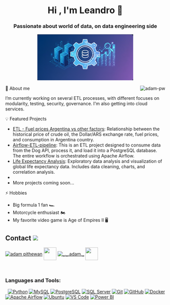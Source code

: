 <h1 align="center">Hi , I'm Leandro 👋</h1>

<h3 align="center">Passionate about world of data, on data engineering side </h3>

<p align="center">
  <img src="https://raw.githubusercontent.com/Leandro-Martinezz/Leandro-Martinezz/main/images/data-image.png" alt="Banner" width="60%">
</p>

<p><img align="right" src="https://github.com/Adam-pw/Adam-pw/blob/main/animation_500_kxa883sd.gif" alt="adam-pw" /></p>


📝 About me  

   I’m currently working on several ETL processes, with different focuses on modularity, testing, security, governance. I'm also getting into cloud services.

💡 Featured Projects  
- [ETL - Fuel prices Argentina vs other factors](https://github.com/Leandro-Martinezz/ETL-fuel-prices-and-variables-Arg): Relationship between the historical price of crude oil, the Dollar/ARS exchange rate, fuel prices, and consumption in Argentina country.
- [Airflow-ETL-pipeline](https://github.com/Leandro-Martinezz/Airflow-ETL-pipeline): This is an ETL project designed to consume data from the Dog API, process it, and load it into a PostgreSQL database. The entire workflow is orchestrated using Apache Airflow.
- [Life Expectancy Analysis](https://github.com/Leandro-Martinezz/life-expectancy-analysis): Exploratory data analysis and visualization of global life expectancy data. Includes data cleaning, charts, and correlation analysis.
- 
- More projects coming soon...

⚡ Hobbies  
- Big formula 1 fan 🏎️  
- Motorcycle enthusiast 🏍️  
- My favorite video game is Age of Empires II 🖥️

<h2> Contact <img src='https://raw.githubusercontent.com/ShahriarShafin/ShahriarShafin/main/Assets/handshake.gif' width="100px"> </h2>
<p align="left">
  <a href="https://www.linkedin.com/in/leandro-martinez-405656145/" target="_blank"><img align="center"
       src="https://raw.githubusercontent.com/rahuldkjain/github-profile-readme-generator/master/src/images/icons/Social/linked-in-alt.svg"
       alt="adam pithewan" width="40" height="40" /></a>
  <a href='https://github.com/Leandro-Martinezz'> <img width="40" height="40" align="center" src="https://raw.githubusercontent.com/rahulbanerjee26/githubAboutMeGenerator/main/icons/github.svg"/></a>
  <a href="https://www.instagram.com/martinezzz.leo/" target="_blank"><img align="center"
       src="https://raw.githubusercontent.com/rahuldkjain/github-profile-readme-generator/master/src/images/icons/Social/instagram.svg"
       alt="_._.adam._" width="40" height="40" /></a>
  <a href="mailto:leandromartinez.2097@gmail.com"> <img align="center" src="https://skillicons.dev/icons?i=gmail" width="40" height="40" /> </a>

</p>
<br>
</p>

<h3 align="left">Languages and Tools:</h3>
<p align="left"> 
    <a href="https://www.python.org" target="_blank" rel="noreferrer"><img src="https://skillicons.dev/icons?i=python" alt="Python" width="40" height="40"/></a>
    <a href="https://www.mysql.com/" target="_blank" rel="noreferrer"><img src="https://skillicons.dev/icons?i=mysql" alt="MySQL" width="40" height="40"/></a>
    <a href="https://www.postgresql.org/" target="_blank" rel="noreferrer"><img src="https://skillicons.dev/icons?i=postgresql" alt="PostgreSQL" width="40" height="40"/></a>
    <a href="https://www.microsoft.com/en-us/sql-server" target="_blank" rel="noreferrer"><img src="https://cdn.jsdelivr.net/gh/devicons/devicon/icons/microsoftsqlserver/microsoftsqlserver-plain-wordmark.svg" alt="SQL Server" width="40" height="40"/></a>
    <a href="https://git-scm.com/" target="_blank" rel="noreferrer"><img src="https://skillicons.dev/icons?i=git" alt="Git" width="40" height="40"/></a>
    <a href="https://github.com/" target="_blank" rel="noreferrer"><img src="https://skillicons.dev/icons?i=github" alt="GitHub" width="40" height="40"/></a>
    <a href="https://www.docker.com/" target="_blank" rel="noreferrer"><img src="https://skillicons.dev/icons?i=docker" alt="Docker" width="40" height="40"/></a>
    <a href="https://airflow.apache.org/" target="_blank" rel="noreferrer"><img src="https://cdn.jsdelivr.net/gh/devicons/devicon/icons/apacheairflow/apacheairflow-original-wordmark.svg" alt="Apache Airflow" width="40" height="40"/></a>
    <a href="https://ubuntu.com/" target="_blank" rel="noreferrer"><img src="https://skillicons.dev/icons?i=ubuntu" alt="Ubuntu" width="40" height="40"/></a>
    <a href="https://code.visualstudio.com/" target="_blank" rel="noreferrer"><img src="https://skillicons.dev/icons?i=vscode" alt="VS Code" width="40" height="40"/></a>
    <a href="https://powerbi.microsoft.com/" target="_blank" rel="noreferrer"><img src="https://img.icons8.com/color/48/power-bi.png" alt="Power BI" width="40" height="40"/></a>
</p>
